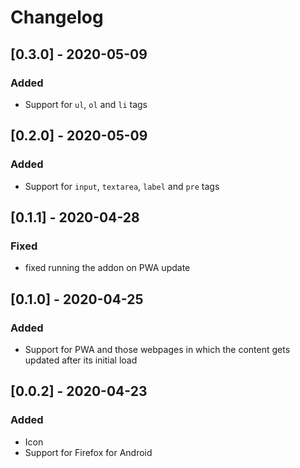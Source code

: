 # Changelog
## [0.3.0] - 2020-05-09
### Added
- Support for `ul`, `ol` and `li` tags

## [0.2.0] - 2020-05-09
### Added
- Support for `input`, `textarea`, `label` and `pre` tags

## [0.1.1] - 2020-04-28
### Fixed
- fixed running the addon on PWA update

## [0.1.0] - 2020-04-25
### Added
- Support for PWA and those webpages in which the content gets updated after its initial load

## [0.0.2] - 2020-04-23
### Added
- Icon
- Support for Firefox for Android